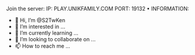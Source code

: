 Join the server:
IP: PLAY.UNIKFAMILY.COM
PORT: 19132
• INFORMATION:
- 👋 Hi, I’m @S2TwKen
- 👀 I’m interested in ...
- 🌱 I’m currently learning ...
- 💞️ I’m looking to collaborate on ...
- 📫 How to reach me ...

<!---
S2TwKen/S2TwKen is a ✨ special ✨ repository because its `README.md` (this file) appears on your GitHub profile.
You can click the Preview link to take a look at your changes.
--->
